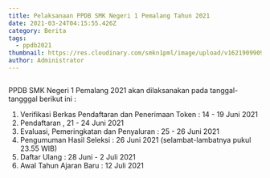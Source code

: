 ```yaml
---
title: Pelaksanaan PPDB SMK Negeri 1 Pemalang Tahun 2021
date: 2021-03-24T04:15:55.426Z
category: Berita
tags:
  - ppdb2021
thumbnail: https://res.cloudinary.com/smkn1pml/image/upload/v1621909909/ppdb-online1_obzr5j.jpg
author: Administrator
---
```

![]()

PPDB SMK Negeri 1 Pemalang 2021 akan dilaksanakan pada tanggal-tangggal berikut ini :

1. Verifikasi Berkas Pendaftaran dan Penerimaan Token : 14 - 19 Juni 2021
2. Pendaftaran , 21 - 24 Juni 2021
3. Evaluasi, Pemeringkatan dan Penyaluran : 25 - 26 Juni 2021
4. Pengumuman Hasil Seleksi : 26 Juni 2021 (selambat-lambatnya pukul 23.55 WIB)
5. Daftar Ulang : 28 Juni - 2 Juli 2021
6. Awal Tahun Ajaran Baru : 12 Juli 2021